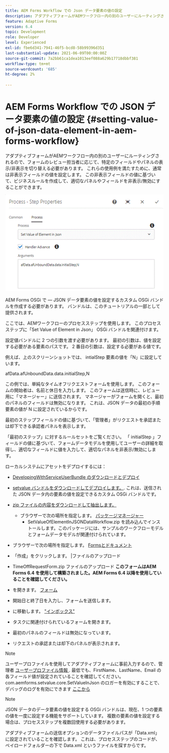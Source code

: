```yaml
---
title: AEM Forms Workflow での Json データ要素の値の設定
description: アダプティブフォームがAEMワークフロー内の別のユーザーにルーティングされるので、フォームのレビュー担当者に応じて、特定のフィールドやパネルの表示/非表示を切り替える必要があります。 これらの使用例を満たすために、通常は非表示フィールドの値を設定します。 この非表示フィールドの値に基づいて、ビジネスルールを作成して、適切なパネルやフィールドを非表示/無効にすることができます。
feature: Adaptive Forms
version: 6.4
topic: Development
role: Developer
level: Experienced
exl-id: fbe6d341-7941-46f5-bcd8-58b99396d351
last-substantial-update: 2021-06-09T00:00:00Z
source-git-commit: 7a2bb61ca1dea1013eef088a629b17718dbbf381
workflow-type: tm+mt
source-wordcount: '685'
ht-degree: 2%

---
```


# AEM Forms Workflow での JSON データ要素の値の設定 {#setting-value-of-json-data-element-in-aem-forms-workflow}

アダプティブフォームがAEMワークフロー内の別のユーザーにルーティングされるので、フォームのレビュー担当者に応じて、特定のフィールドやパネルの表示/非表示を切り替える必要があります。 これらの使用例を満たすために、通常は非表示フィールドの値を設定します。 この非表示フィールドの値に基づいて、ビジネスルールを作成して、適切なパネルやフィールドを非表示/無効にすることができます。

![JSON データ内の要素の値を設定する](assets/capture-3.gif)

AEM Forms OSGi で — JSON データ要素の値を設定するカスタム OSGi バンドルを作成する必要があります。 バンドルは、このチュートリアルの一部として提供されます。

ここでは、AEMワークフローのプロセスステップを使用します。 このプロセスステップに「Set Value of Element in Json」 OSGi バンドルを関連付けます。

設定値バンドルに 2 つの引数を渡す必要があります。 最初の引数は、値を設定する必要がある要素のパスです。 2 番目の引数は、設定する必要がある値です。

例えば、上のスクリーンショットでは、 intialStep 要素の値を「N」に設定しています。

afData.afUnboundData.data.initialStep,N

この例では、単純なタイムオフリクエストフォームを使用します。 このフォームの開始者は、名前と休日を入力します。 このフォームは送信時に、レビュー用に「マネージャー」に送信されます。 マネージャーがフォームを開くと、最初のパネルのフィールドは無効になります。 これは、JSON データの最初の手順要素の値が N に設定されているからです。

最初のステップフィールドの値に基づいて、「管理者」がリクエストを承認または却下できる承認者パネルを表示します。

「最初のステップ」に対するルールセットをご覧ください。 「 initialStep 」フィールドの値に基づいて、フォームデータモデルを使用してユーザーの詳細を取得し、適切なフィールドに値を入力して、適切なパネルを非表示/無効にします。

ローカルシステムにアセットをデプロイするには：

* [DevelopingWithServiceUserBundle のダウンロードとデプロイ](/help/forms/assets/common-osgi-bundles/DevelopingWithServiceUser.jar)

* [setvalue バンドルをダウンロードしてデプロイします。](/help/forms/assets/common-osgi-bundles/SetValueApp.core-1.0-SNAPSHOT.jar). これは、送信された JSON データ内の要素の値を設定できるカスタム OSGi バンドルです。

* [zip ファイルの内容をダウンロードして抽出します。](assets/set-value-jsondata.zip)
   * ブラウザーで次の場所を指定します。 [パッケージマネージャー](http://localhost:4502/crx/packmgr/index.jsp)
      * SetValueOfElementInJSONDataWorkflow.zip を読み込んでインストールします。このパッケージには、サンプルのワークフローモデルとフォームデータモデルが関連付けられています。

* ブラウザーで次の場所を指定します。 [Formsとドキュメント](http://localhost:4502/aem/forms.html/content/dam/formsanddocuments)
* 「作成」をクリックします。 |ファイルのアップロード
* TimeOffRequestForm.zip ファイルのアップロード
   **このフォームはAEM Forms 6.4 を使用して構築されました。AEM Forms 6.4 以降を使用していることを確認してください。**
* を開きます。 [フォーム](http://localhost:4502/content/dam/formsanddocuments/timeoffrequest/jcr:content?wcmmode=disabled)
* 開始日と終了日を入力し、フォームを送信します。
* に移動します。 [&quot;インボックス&quot;](http://localhost:4502/aem/inbox)
* タスクに関連付けられているフォームを開きます。
* 最初のパネルのフィールドは無効になっています。
* リクエストの承認または却下のパネルが表示されます。

>[!NOTE]
>
>ユーザープロファイルを使用してアダプティブフォームに事前入力するので、管理者 [ユーザープロファイル情報 ](http://localhost:4502/security/users.html). 最低でも、FirstName、LastName、Email の各フィールド値が設定されていることを確認してください。
>com.aemforms.setvalue.core.SetValueInJson のロガーを有効にすることで、デバッグのログを有効にできます [ここから](http://localhost:4502/system/console/slinglog)

>[!NOTE]
>
>JSON データのデータ要素の値を設定する OSGi バンドルは、現在、1 つの要素の値を一度に設定する機能をサポートしています。 複数の要素の値を設定する場合は、プロセスステップを複数回使用する必要があります。
>
>アダプティブフォームの送信オプションのデータファイルパスが「Data.xml」に設定されていることを確認します。 これは、プロセスステップのコードが、ペイロードフォルダーの下で Data.xml というファイルを探すからです。
